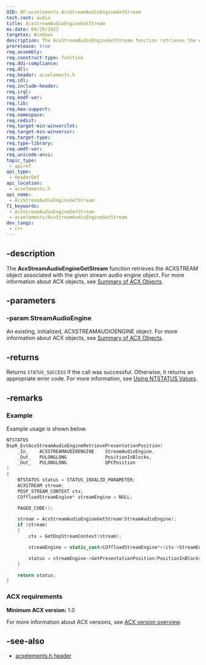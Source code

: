 ```yaml
---
UID: NF:acxelements.AcxStreamAudioEngineGetStream
tech.root: audio 
title: AcxStreamAudioEngineGetStream
ms.date: 04/29/2022
targetos: Windows
description: The AcxStreamAudioEngineGetStream function retrieves the ACXSTREAM object associated with the given stream audio engine object.
prerelease: true
req.assembly: 
req.construct-type: function
req.ddi-compliance: 
req.dll: 
req.header: acxelements.h
req.idl: 
req.include-header: 
req.irql: 
req.kmdf-ver: 
req.lib: 
req.max-support: 
req.namespace: 
req.redist: 
req.target-min-winverclnt: 
req.target-min-winversvr: 
req.target-type: 
req.type-library: 
req.umdf-ver: 
req.unicode-ansi: 
topic_type:
 - apiref
api_type:
 - HeaderDef
api_location:
 - acxelements.h
api_name:
 - AcxStreamAudioEngineGetStream
f1_keywords:
 - AcxStreamAudioEngineGetStream
 - acxelements/AcxStreamAudioEngineGetStream
dev_langs:
 - c++
---
```


## -description

The **AcxStreamAudioEngineGetStream** function retrieves the ACXSTREAM object associated with the given stream audio engine object. For more information about ACX objects, see [Summary of ACX Objects](/windows-hardware/drivers/audio/acx-summary-of-objects).

## -parameters

### -param StreamAudioEngine

An existing, initialized, ACXSTREAMAUDIOENGINE object. For more information about ACX objects, see [Summary of ACX Objects](/windows-hardware/drivers/audio/acx-summary-of-objects).

## -returns

Returns `STATUS_SUCCESS` if the call was successful. Otherwise, it returns an appropriate error code. For more information, see [Using NTSTATUS Values](/windows-hardware/drivers/kernel/using-ntstatus-values).

## -remarks

### Example

Example usage is shown below.

```cpp
NTSTATUS
DspR_EvtAcxStreamAudioEngineRetrievePresentationPosition(
    _In_    ACXSTREAMAUDIOENGINE    StreamAudioEngine,
    _Out_   PULONGLONG              PositionInBlocks,
    _Out_   PULONGLONG              QPCPosition
)
{
    NTSTATUS status = STATUS_INVALID_PARAMETER;
    ACXSTREAM stream;
    PDSP_STREAM_CONTEXT ctx;
    COffloadStreamEngine* streamEngine = NULL;

    PAGED_CODE();

    stream = AcxStreamAudioEngineGetStream(StreamAudioEngine);
    if (stream)
    {
        ctx = GetDspStreamContext(stream);

        streamEngine = static_cast<COffloadStreamEngine*>(ctx->StreamEngine);

        status = streamEngine->GetPresentationPosition(PositionInBlocks, QPCPosition);
    }

    return status;
}
```

### ACX requirements

**Minimum ACX version:** 1.0

For more information about ACX versions, see [ACX version overview](/windows-hardware/drivers/audio/acx-version-overview).

## -see-also

- [acxelements.h header](index.md)



